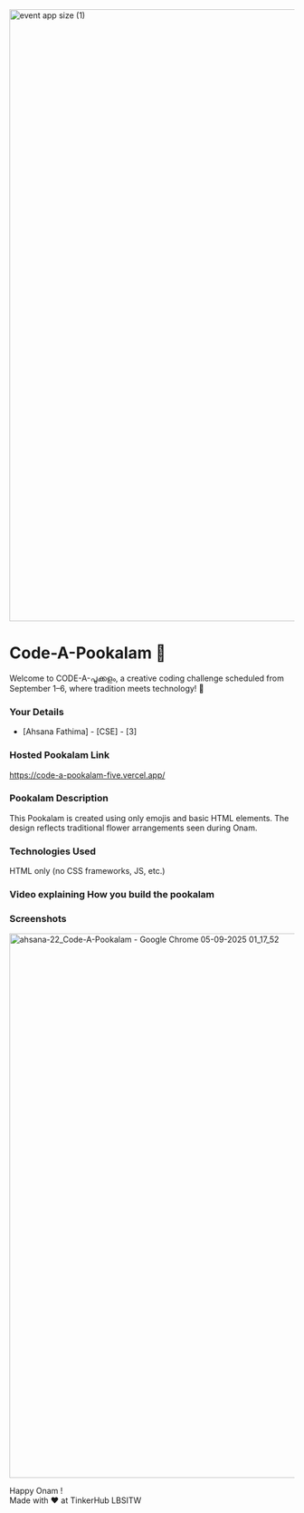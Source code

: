 <img width="1920" height="1080" alt="event app size (1)" src="https://github.com/user-attachments/assets/9c18c1de-1249-41ca-9561-1bc003606551" />

# Code-A-Pookalam 🌸
Welcome to CODE-A-പൂക്കളം, a creative coding challenge scheduled from September 1–6, where tradition meets technology! 🌼


### Your Details
- [Ahsana Fathima] - [CSE] - [3]



### Hosted Pookalam Link
https://code-a-pookalam-five.vercel.app/


### Pookalam Description
This Pookalam is created using only emojis and basic HTML elements. The design reflects traditional flower arrangements seen during Onam.



### Technologies Used 
HTML only (no CSS frameworks, JS, etc.)

### Video explaining How you build the pookalam




### Screenshots

<img width="1920" height="961" alt="ahsana-22_Code-A-Pookalam - Google Chrome 05-09-2025 01_17_52" src="https://github.com/user-attachments/assets/e00d8ee0-9084-443f-9c02-a5e2a0ab8052" />


Happy Onam ! <br>
Made with ❤️ at TinkerHub LBSITW
